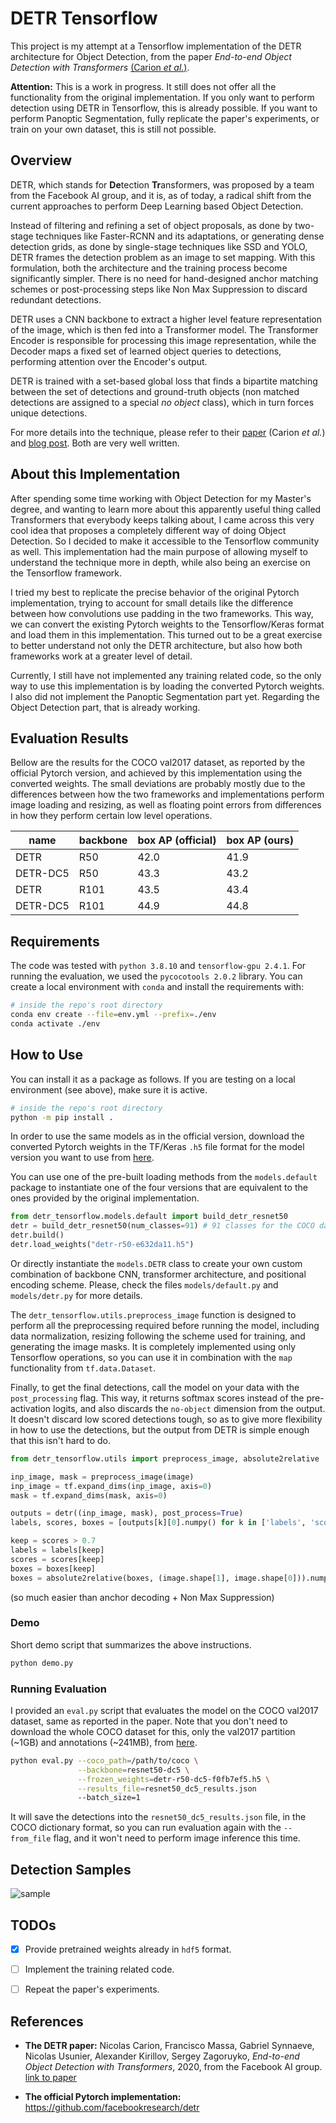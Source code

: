 # DETR Tensorflow

This project is my attempt at a Tensorflow implementation of the DETR architecture for Object Detection, from the paper *End-to-end Object Detection with Transformers* [(Carion *et al.*)](https://ai.facebook.com/research/publications/end-to-end-object-detection-with-transformers).

**Attention:** This is a work in progress. It still does not offer all the functionality from the original implementation. If you only want to perform detection using DETR in Tensorflow, this is already possible. If you want to perform Panoptic Segmentation, fully replicate the paper's experiments, or train on your own dataset, this is still not possible.

## Overview

DETR, which stands for **De**tection **Tr**ansformers, was proposed by a team from the Facebook AI group, and it is, as of today, a radical shift from the current approaches to perform Deep Learning based Object Detection.

Instead of filtering and refining a set of object proposals, as done by two-stage techniques like Faster-RCNN and its adaptations, or generating dense detection grids, as done by single-stage techniques like SSD and YOLO, DETR frames the detection problem as an image to set mapping. With this formulation, both the architecture and the training process become significantly simpler. There is no need for hand-designed anchor matching schemes or post-processing steps like Non Max Suppression to discard redundant detections.

DETR uses a CNN backbone to extract a higher level feature representation of the image, which is then fed into a Transformer model. The Transformer Encoder is responsible for processing this image representation, while the Decoder maps a fixed set of learned object queries to detections, performing attention over the Encoder's output.

DETR is trained with a set-based global loss that finds a bipartite matching between the set of detections and ground-truth objects (non matched detections are assigned to a special _no object_ class), which in turn forces unique detections.

For more details into the technique, please refer to their [paper](https://ai.facebook.com/research/publications/end-to-end-object-detection-with-transformers) (Carion *et al.*) and [blog post](https://ai.facebook.com/blog/end-to-end-object-detection-with-transformers). Both are very well written.

## About this Implementation

After spending some time working with Object Detection for my Master's degree, and wanting to learn more about this apparently useful thing called Transformers that everybody keeps talking about, I came across this very cool idea that proposes a completely different way of doing Object Detection. So I decided to make it accessible to the Tensorflow community as well. This implementation had the main purpose of allowing myself to understand the technique more in depth, while also being an exercise on the Tensorflow framework. 

I tried my best to replicate the precise behavior of the original Pytorch implementation, trying to account for small details like the difference between how convolutions use padding in the two frameworks. This way, we can convert the existing Pytorch weights to the Tensorflow/Keras format and load them in this implementation. This turned out to be a great exercise to better understand not only the DETR architecture, but also how both frameworks work at a greater level of detail.

Currently, I still have not implemented any training related code, so the only way to use this implementation is by loading the converted Pytorch weights. I also did not implement the Panoptic Segmentation part yet. Regarding the Object Detection part, that is already working.

## Evaluation Results

Bellow are the results for the COCO val2017 dataset, as reported by the official Pytorch version, and achieved by this implementation using the converted weights. The small deviations are probably mostly due to the differences between how the two frameworks and implementations perform image loading and resizing, as well as floating point errors from differences in how they perform certain low level operations.

**name** | **backbone** | **box AP (official)** | **box AP (ours)**
-------- | ------------ | --------------------- | -----------------
DETR | R50 | 42.0 | 41.9
DETR-DC5 | R50 | 43.3 | 43.2
DETR | R101 | 43.5 | 43.4
DETR-DC5 | R101 | 44.9 | 44.8

## Requirements

The code was tested with `python 3.8.10` and `tensorflow-gpu 2.4.1`. For running the evaluation, we used the `pycocotools 2.0.2` library. You can create a local environment with `conda` and install the requirements with:

```bash
# inside the repo's root directory
conda env create --file=env.yml --prefix=./env
conda activate ./env
```

## How to Use

You can install it as a package as follows. If you are testing on a local environment (see above), make sure it is active.

```bash
# inside the repo's root directory
python -m pip install .
```

In order to use the same models as in the official version, download the converted Pytorch weights in the TF/Keras `.h5` file format for the model version you want to use from [here](https://drive.google.com/drive/folders/1OMzJNxsx-D5lyLgrQokLvbpvrZ5rM9rW?usp=sharing).

You can use one of the pre-built loading methods from the `models.default` package to instantiate one of the four versions that are equivalent to the ones provided by the original implementation.

```python
from detr_tensorflow.models.default import build_detr_resnet50
detr = build_detr_resnet50(num_classes=91) # 91 classes for the COCO dataset
detr.build()
detr.load_weights("detr-r50-e632da11.h5")
```

Or directly instantiate the `models.DETR` class to create your own custom combination of backbone CNN, transformer architecture, and positional encoding scheme. Please, check the files `models/default.py` and `models/detr.py` for more details.

The `detr_tensorflow.utils.preprocess_image` function is designed to perform all the preprocessing required before running the model, including data normalization, resizing following the scheme used for training, and generating the image masks. It is completely implemented using only Tensorflow operations, so you can use it in combination with the `map` functionality from `tf.data.Dataset`.

Finally, to get the final detections, call the model on your data with the `post_processing` flag. This way, it returns softmax scores instead of the pre-activation logits, and also discards the `no-object` dimension from the output. It doesn't discard low scored detections tough, so as to give more flexibility in how to use the detections, but the output from DETR is simple enough that this isn't hard to do.

```python
from detr_tensorflow.utils import preprocess_image, absolute2relative

inp_image, mask = preprocess_image(image)
inp_image = tf.expand_dims(inp_image, axis=0)
mask = tf.expand_dims(mask, axis=0)

outputs = detr((inp_image, mask), post_process=True)
labels, scores, boxes = [outputs[k][0].numpy() for k in ['labels', 'scores', 'boxes']]

keep = scores > 0.7
labels = labels[keep]
scores = scores[keep]
boxes = boxes[keep]
boxes = absolute2relative(boxes, (image.shape[1], image.shape[0])).numpy()
```

(so much easier than anchor decoding + Non Max Suppression)


### Demo

Short demo script that summarizes the above instructions.

```bash
python demo.py
```

### Running Evaluation

I provided an `eval.py` script that evaluates the model on the COCO val2017 dataset, same as reported in the paper. Note that you don't need to download the whole COCO dataset for this, only the val2017 partition (~1GB) and annotations (~241MB), from [here](https://cocodataset.org/#download).

```bash
python eval.py --coco_path=/path/to/coco \
               --backbone=resnet50-dc5 \
               --frozen_weights=detr-r50-dc5-f0fb7ef5.h5 \
               --results_file=resnet50_dc5_results.json
               --batch_size=1
```

It will save the detections into the `resnet50_dc5_results.json` file, in the COCO dictionary format, so you can run evaluation again with the `--from_file` flag, and it won't need to perform image inference this time.


## Detection Samples

![sample](/samples/sample_1_boxes.png)


## TODOs

- [x] Provide pretrained weights already in `hdf5` format.
- [ ] Implement the training related code.
- [ ] Repeat the paper's experiments.


## References

* **The DETR paper:** Nicolas Carion, Francisco Massa, Gabriel Synnaeve, Nicolas Usunier, Alexander Kirillov, Sergey Zagoruyko, *End-to-end Object Detection with Transformers*, 2020, from the Facebook AI group. [link to paper](https://arxiv.org/abs/2005.12872)

* **The official Pytorch implementation:** https://github.com/facebookresearch/detr
